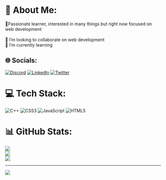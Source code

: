 # 💫 About Me:

🔭Passionate learner, interested in many things but right now focused on web development<br><br>👯 I’m looking to collaborate on web development<br>🌱 I’m currently learning<br>


## 🌐 Socials:

[![Discord](https://img.shields.io/badge/Discord-%237289DA.svg?logo=discord&logoColor=white)](htttps://discord.gg/x) [![LinkedIn](https://img.shields.io/badge/LinkedIn-%230077B5.svg?logo=linkedin&logoColor=white)](https://linkedin.com/in/x) [![Twitter](https://img.shields.io/badge/Twitter-%231DA1F2.svg?logo=Twitter&logoColor=white)](https://twitter.com/x) 


# 💻 Tech Stack:

![C++](https://img.shields.io/badge/c++-%2300599C.svg?style=for-the-badge&logo=c%2B%2B&logoColor=white) ![CSS3](https://img.shields.io/badge/css3-%231572B6.svg?style=for-the-badge&logo=css3&logoColor=white) ![JavaScript](https://img.shields.io/badge/javascript-%23323330.svg?style=for-the-badge&logo=javascript&logoColor=%23F7DF1E) ![HTML5](https://img.shields.io/badge/html5-%23E34F26.svg?style=for-the-badge&logo=html5&logoColor=white)


# 📊 GitHub Stats:

![](https://github-readme-stats.vercel.app/api?username=Bitlaw&theme=tokyonight&hide_border=false&include_all_commits=false&count_private=false)<br/>
![](https://github-readme-streak-stats.herokuapp.com/?user=Bitlaw&theme=tokyonight&hide_border=false)<br/>
![](https://github-readme-stats.vercel.app/api/top-langs/?username=Bitlaw&theme=tokyonight&hide_border=false&include_all_commits=false&count_private=false&layout=compact)

---
[![](https://visitcount.itsvg.in/api?id=Bitbee&icon=0&color=0)](https://visitcount.itsvg.in)


